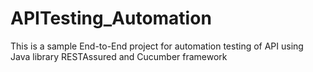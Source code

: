 # APITesting_Automation
This is a sample End-to-End project for automation testing of API using Java library RESTAssured and Cucumber framework
